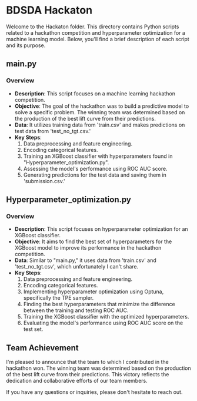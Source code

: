 # BDSDA Hackaton

Welcome to the Hackaton folder. This directory contains Python scripts related to a hackathon competition and hyperparameter optimization for a machine learning model. Below, you'll find a brief description of each script and its purpose.

## main.py

### Overview
- **Description**: This script focuses on a machine learning hackathon competition.
- **Objective**: The goal of the hackathon was to build a predictive model to solve a specific problem. The winning team was determined based on the production of the best lift curve from their predictions.
- **Data**: It utilizes training data from 'train.csv' and makes predictions on test data from 'test_no_tgt.csv.'
- **Key Steps**:
  1. Data preprocessing and feature engineering.
  2. Encoding categorical features.
  3. Training an XGBoost classifier with hyperparameters found in "Hyperparameter_optimization.py".
  4. Assessing the model's performance using ROC AUC score.
  5. Generating predictions for the test data and saving them in 'submission.csv.'

## Hyperparameter_optimization.py

### Overview
- **Description**: This script focuses on hyperparameter optimization for an XGBoost classifier.
- **Objective**: It aims to find the best set of hyperparameters for the XGBoost model to improve its performance in the hackathon competition.
- **Data**: Similar to "main.py," it uses data from 'train.csv' and 'test_no_tgt.csv', which unfortunately I can't share.
- **Key Steps**:
  1. Data preprocessing and feature engineering.
  2. Encoding categorical features.
  3. Implementing hyperparameter optimization using Optuna, specifically the TPE sampler.
  4. Finding the best hyperparameters that minimize the difference between the training and testing ROC AUC.
  5. Training the XGBoost classifier with the optimized hyperparameters.
  6. Evaluating the model's performance using ROC AUC score on the test set.

## Team Achievement

I'm pleased to announce that the team to which I contributed in the hackathon won. The winning team was determined based on the production of the best lift curve from their predictions. This victory reflects the dedication and collaborative efforts of our team members.

If you have any questions or inquiries, please don't hesitate to reach out.
